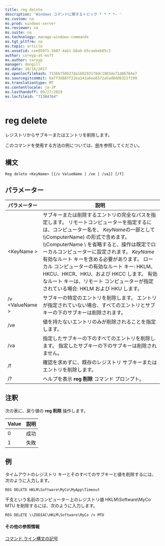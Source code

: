 ```yaml
---
title: reg delete
description: 'Windows コマンドに関するトピック * * * *- '
ms.custom: na
ms.prod: windows-server
ms.reviewer: na
ms.suite: na
ms.technology: manage-windows-commands
ms.tgt_pltfrm: na
ms.topic: article
ms.assetid: cee05071-1607-4ab1-b8ab-65caebeb85c3
author: coreyp-at-msft
ms.author: coreyp
manager: dongill
ms.date: 10/16/2017
ms.openlocfilehash: 7156bf58b27da1602931f0dc1903de71d86764e7
ms.sourcegitcommit: 6aff3d88ff22ea141a6ea6572a5ad8dd6321f199
ms.translationtype: MT
ms.contentlocale: ja-JP
ms.lasthandoff: 09/27/2019
ms.locfileid: "71384764"
---
```

# <a name="reg-delete"></a>reg delete



レジストリからサブキーまたはエントリを削除します。

このコマンドを使用する方法の例については、[例](#BKMK_examples)を参照してください。

## <a name="syntax"></a>構文

```
Reg delete <KeyName> [{/v ValueName | /ve | /va}] [/f]
```

## <a name="parameters"></a>パラメーター

|パラメーター|説明|
|---------|-----------|
|\<KeyName >|サブキーまたは削除するエントリの完全なパスを指定します。 リモートコンピューターを指定するには、コンピューター名を、 *KeyName*の一部として \\\\ComputerName\) の形式で含めます。 \\\\ComputerName \ を省略すると、操作は既定でローカルコンピューターに設定されます。 *KeyName* 有効なルート キーを含める必要があります。 ローカル コンピューターの有効なルート キー: HKLM、HKCU、HKCR、HKU、および HKCC します。 有効なルート キーは、リモート コンピューターが指定されている場合: HKLM および HKU します。|
|/v \<ValueName >|サブキーの特定のエントリを削除します。 エントリが指定されていない場合、すべてのエントリとサブキーの下のサブキーは削除されます。|
|/ve|値を持たないエントリのみが削除されることを指定します。|
|/va|指定したサブキーの下のすべてのエントリを削除します。 指定したサブキーの下のサブキーは削除されません。|
|/f|確認を求めずに、既存のレジストリ サブキーまたはエントリを削除します。|
|/?|ヘルプを表示 **reg 削除** コマンド プロンプト。|

## <a name="remarks"></a>注釈

次の表に、戻り値の **reg 削除** 操作します。

|Value|説明|
|-----|-----------|
|0|成功|
|1|失敗|

## <a name="BKMK_examples"></a>例

タイムアウトのレジストリ キーとそのすべてのサブキーと値を削除するには、次のように入力します。
```
REG DELETE HKLM\Software\MyCo\MyApp\Timeout
```
干支という名前のコンピューター上のレジストリ値 HKLM\Software\MyCo MTU を削除するには、次のように入力します。
```
REG DELETE \\ZODIAC\HKLM\Software\MyCo /v MTU
```

#### <a name="additional-references"></a>その他の参照情報

[コマンド ライン構文の記号](command-line-syntax-key.md)
